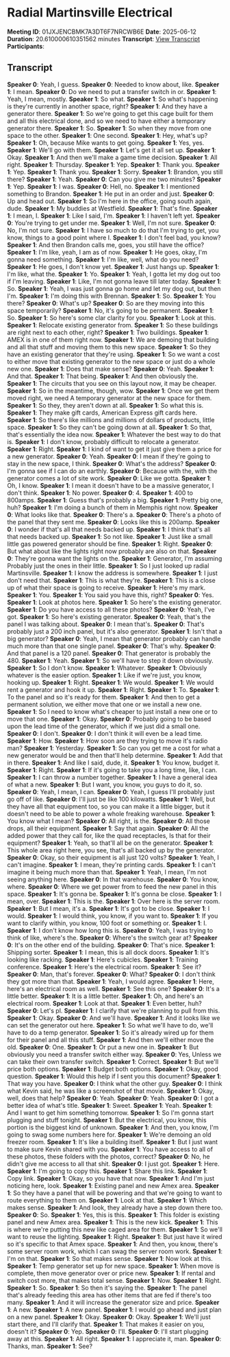 # Radial Martinsville Electrical
**Meeting ID**: 01JXJENCBMK7A3DT6F7NRCWB6E
**Date**: 2025-06-12
**Duration**: 20.610000610351562 minutes
**Transcript**: [View Transcript](https://app.fireflies.ai/view/01JXJENCBMK7A3DT6F7NRCWB6E)
**Participants**: 

## Transcript
**Speaker 0**: Yeah, I guess.
**Speaker 0**: Needed to know about, like.
**Speaker 1**: I mean.
**Speaker 0**: Do we need to put a transfer switch in or.
**Speaker 1**: Yeah, I mean, mostly.
**Speaker 1**: So what.
**Speaker 1**: So what's happening is they're currently in another space, right?
**Speaker 1**: And they have a generator there.
**Speaker 1**: So we're going to get this cage built for them and all this electrical done, and so we need to have either a temporary generator there.
**Speaker 1**: So.
**Speaker 1**: So when they move from one space to the other.
**Speaker 1**: One second.
**Speaker 1**: Hey, what's up?
**Speaker 1**: Oh, because Mike wants to get going.
**Speaker 1**: Yes, yes.
**Speaker 1**: We'll go with them.
**Speaker 1**: Let's get it all set up.
**Speaker 1**: Okay.
**Speaker 1**: And then we'll make a game time decision.
**Speaker 1**: All right.
**Speaker 1**: Thursday.
**Speaker 1**: Yep.
**Speaker 1**: Thank you.
**Speaker 1**: Yep.
**Speaker 1**: Thank you.
**Speaker 1**: Sorry.
**Speaker 1**: Brandon, you still there?
**Speaker 1**: Yeah.
**Speaker 0**: Can you give me two minutes?
**Speaker 1**: Yep.
**Speaker 1**: I was.
**Speaker 0**: Hell, no.
**Speaker 1**: I mentioned something to Brandon.
**Speaker 1**: He put in an order and just.
**Speaker 0**: Up and head out.
**Speaker 1**: So I'm here in the office, going south again, dude.
**Speaker 1**: My buddies at Westfield.
**Speaker 1**: That's fine.
**Speaker 1**: I mean, I.
**Speaker 1**: Like I said, I'm.
**Speaker 1**: I haven't left yet.
**Speaker 0**: You're trying to get under me.
**Speaker 1**: Well, I'm not sure.
**Speaker 0**: No, I'm not sure.
**Speaker 1**: I have so much to do that I'm trying to get, you know, things to a good point where I.
**Speaker 1**: I don't feel bad, you know?
**Speaker 1**: And then Brandon calls me, goes, you still have the office?
**Speaker 1**: I'm like, yeah, I am as of now.
**Speaker 1**: He goes, okay, I'm gonna need something.
**Speaker 1**: I'm like, well, what do you need?
**Speaker 1**: He goes, I don't know yet.
**Speaker 1**: Just hangs up.
**Speaker 1**: I'm like, what the.
**Speaker 1**: Yo.
**Speaker 1**: Yeah, I gotta let my dog out too if I'm leaving.
**Speaker 1**: Like, I'm not gonna leave till later today.
**Speaker 1**: So.
**Speaker 1**: Yeah, I was just gonna go home and let my dog out, but then I'm.
**Speaker 1**: I'm doing this with Brennan.
**Speaker 1**: So.
**Speaker 1**: You there?
**Speaker 0**: What's up?
**Speaker 0**: So are they moving into this space temporarily?
**Speaker 1**: No, it's going to be permanent.
**Speaker 1**: So.
**Speaker 1**: So here's some clar clarity for you.
**Speaker 1**: Look at this.
**Speaker 1**: Relocate existing generator from.
**Speaker 1**: So these buildings are right next to each other, right?
**Speaker 1**: Two buildings.
**Speaker 1**: AMEX is in one of them right now.
**Speaker 1**: We are demoing that building and all that stuff and moving them to this new space.
**Speaker 1**: So they have an existing generator that they're using.
**Speaker 1**: So we want a cost to either move that existing generator to the new space or just do a whole new one.
**Speaker 1**: Does that make sense?
**Speaker 0**: Yeah.
**Speaker 1**: And that.
**Speaker 1**: That being.
**Speaker 1**: And then obviously the.
**Speaker 1**: The circuits that you see on this layout now, it may be cheaper.
**Speaker 1**: So in the meantime, though, wow.
**Speaker 1**: Once we get them moved right, we need A temporary generator at the new space for them.
**Speaker 1**: So they, they aren't down at all.
**Speaker 1**: So what this is.
**Speaker 1**: They make gift cards, American Express gift cards here.
**Speaker 1**: So there's like millions and millions of dollars of products, little space.
**Speaker 1**: So they can't be going down at all.
**Speaker 1**: So that, that's essentially the idea now.
**Speaker 1**: Whatever the best way to do that is.
**Speaker 1**: I don't know, probably difficult to relocate a generator.
**Speaker 1**: Right.
**Speaker 1**: I kind of want to get it just give them a price for a new generator.
**Speaker 0**: Yeah.
**Speaker 0**: I mean if they're going to stay in the new space, I think.
**Speaker 0**: What's the address?
**Speaker 0**: I'm gonna see if I can do an earthly.
**Speaker 0**: Because with the, with the generator comes a lot of site work.
**Speaker 0**: Like we gotta.
**Speaker 1**: Oh, I know.
**Speaker 1**: I mean it doesn't have to be a massive generator, I don't think.
**Speaker 1**: No power.
**Speaker 0**: 4.
**Speaker 1**: 400 to 800amps.
**Speaker 1**: Guess that's probably a big.
**Speaker 1**: Pretty big one, huh?
**Speaker 1**: I'm doing a bunch of them in Memphis right now.
**Speaker 0**: What looks like that.
**Speaker 0**: There's a.
**Speaker 0**: There's a photo of the panel that they sent me.
**Speaker 0**: Looks like this is 200amp.
**Speaker 0**: I wonder if that's all that needs backed up.
**Speaker 1**: I think that's all that needs backed up.
**Speaker 1**: So not like.
**Speaker 1**: Just like a small little gas powered generator should be fine.
**Speaker 1**: Right.
**Speaker 0**: But what about like the lights right now probably are also on that.
**Speaker 0**: They're gonna want the lights on the.
**Speaker 1**: Generator, I'm assuming Probably just the ones in their little.
**Speaker 1**: So I just looked up radial Martinsville.
**Speaker 1**: I know the address is somewhere.
**Speaker 1**: I just don't need that.
**Speaker 1**: This is what they're.
**Speaker 1**: This is a close up of what their space is going to receive.
**Speaker 1**: Here's my mark.
**Speaker 1**: You.
**Speaker 1**: You said you have this, right?
**Speaker 0**: Yes.
**Speaker 1**: Look at photos here.
**Speaker 1**: So here's the existing generator.
**Speaker 1**: Do you have access to all these photos?
**Speaker 0**: Yeah, I've got.
**Speaker 1**: So here's existing generator.
**Speaker 0**: Yeah, that's the panel I was talking about.
**Speaker 0**: I mean that's.
**Speaker 0**: That's probably just a 200 inch panel, but it's also generator.
**Speaker 1**: Isn't that a big generator?
**Speaker 0**: Yeah, I mean that generator probably can handle much more than that one single panel.
**Speaker 0**: That's why.
**Speaker 0**: And that panel is a 120 panel.
**Speaker 0**: That generator is probably the 480.
**Speaker 1**: Yeah.
**Speaker 1**: So we'll have to step it down obviously.
**Speaker 1**: So I don't know.
**Speaker 1**: Whatever.
**Speaker 1**: Obviously whatever is the easier option.
**Speaker 1**: Like if we're just, you know, hooking up.
**Speaker 1**: Right.
**Speaker 1**: We would.
**Speaker 1**: We would rent a generator and hook it up.
**Speaker 1**: Right.
**Speaker 1**: To.
**Speaker 1**: To the panel and so it's ready for them.
**Speaker 1**: And then to get a permanent solution, we either move that one or we install a new one.
**Speaker 1**: So I need to know what's cheaper to just install a new one or to move that one.
**Speaker 1**: Okay.
**Speaker 0**: Probably going to be based upon the lead time of the generator, which if we just did a small one.
**Speaker 0**: I don't.
**Speaker 0**: I don't think it will even be a lead time.
**Speaker 1**: How.
**Speaker 1**: How soon are they trying to move it's radio man?
**Speaker 1**: Yesterday.
**Speaker 1**: So can you get me a cost for what a new generator would be and then that'll help determine.
**Speaker 1**: Add that in there.
**Speaker 1**: And like I said, dude, it.
**Speaker 1**: You know, budget it.
**Speaker 1**: Right.
**Speaker 1**: If it's going to take you a long time, like, I can.
**Speaker 1**: I can throw a number together.
**Speaker 1**: I have a general idea of what a new.
**Speaker 1**: But I want, you know, you guys to do it, so.
**Speaker 0**: Yeah, I mean, I can.
**Speaker 0**: Yeah, I guess I'll probably just go off of like.
**Speaker 0**: I'll just be like 100 kilowatts.
**Speaker 1**: Well, but they have all that equipment too, so you can make it a little bigger, but it doesn't need to be able to power a whole freaking warehouse.
**Speaker 1**: You know what I mean?
**Speaker 0**: All right, is the.
**Speaker 0**: All those drops, all their equipment.
**Speaker 1**: Say that again.
**Speaker 0**: All the added power that they call for, like the quad receptacles, Is that for their equipment?
**Speaker 1**: Yeah, so that'll all be on the generator.
**Speaker 1**: This whole area right here, you see, that's all backed up by the generator.
**Speaker 0**: Okay, so their equipment is all just 120 volts?
**Speaker 1**: Yeah, I can't imagine.
**Speaker 1**: I mean, they're printing cards.
**Speaker 1**: I can't imagine it being much more than that.
**Speaker 1**: Yeah, I mean, I'm not seeing anything here.
**Speaker 0**: In that warehouse.
**Speaker 0**: You know, where.
**Speaker 0**: Where we get power from to feed the new panel in this space.
**Speaker 1**: It's gonna be.
**Speaker 1**: It's gonna be close.
**Speaker 1**: I mean, over.
**Speaker 1**: This is the.
**Speaker 1**: Over here is the server room.
**Speaker 1**: But I mean, it's a.
**Speaker 1**: It's got to be close.
**Speaker 1**: I would.
**Speaker 1**: I would think, you know, if you want to.
**Speaker 1**: If you want to clarify within, you know, 100 foot or something or.
**Speaker 1**: I.
**Speaker 1**: I don't know how long this is.
**Speaker 0**: Yeah, I was trying to think of like, where's the.
**Speaker 0**: Where's the switch gear at?
**Speaker 0**: It's on the other end of the building.
**Speaker 0**: That's nice.
**Speaker 1**: Shipping sorter.
**Speaker 1**: I mean, this is all dock doors.
**Speaker 1**: It's looking like racking.
**Speaker 1**: Here's cubicles.
**Speaker 1**: Training conference.
**Speaker 1**: Here's the electrical room.
**Speaker 1**: See it?
**Speaker 0**: Man, that's forever.
**Speaker 0**: What?
**Speaker 0**: I don't think they got more than that.
**Speaker 1**: Yeah, I would agree.
**Speaker 1**: Here, here's an electrical room as well.
**Speaker 1**: See this one?
**Speaker 0**: It's a little better.
**Speaker 1**: It is a little better.
**Speaker 1**: Oh, and here's an electrical room.
**Speaker 1**: Look at that.
**Speaker 1**: Even better, huh?
**Speaker 0**: Let's pl.
**Speaker 1**: I clarify that we're planning to pull from this.
**Speaker 1**: Okay.
**Speaker 0**: And we'll have.
**Speaker 1**: And it looks like we can set the generator out here.
**Speaker 1**: So what we'll have to do, we'll have to do a temp generator.
**Speaker 1**: So it's already wired up for them for their panel and all this stuff.
**Speaker 1**: And then we'll either move the old.
**Speaker 0**: One.
**Speaker 1**: Or put a new one in.
**Speaker 1**: But obviously you need a transfer switch either way.
**Speaker 0**: Yes, Unless we can take their own transfer switch.
**Speaker 1**: Correct.
**Speaker 1**: But we'll price both options.
**Speaker 1**: Budget both options.
**Speaker 1**: Okay, good question.
**Speaker 1**: Would this help if I sent you this document?
**Speaker 1**: That way you have.
**Speaker 0**: I think what the other guy.
**Speaker 0**: I think what Kevin said, he was like a screenshot of that movie.
**Speaker 1**: Okay, well, does that help?
**Speaker 0**: Yeah.
**Speaker 0**: Yeah.
**Speaker 0**: I got a better idea of what's title.
**Speaker 1**: Sweet.
**Speaker 1**: Yeah.
**Speaker 1**: And I want to get him something tomorrow.
**Speaker 1**: So I'm gonna start plugging and stuff tonight.
**Speaker 1**: But the electrical, you know, this portion is the biggest kind of unknown.
**Speaker 1**: And then, you know, I'm going to swag some numbers here for.
**Speaker 1**: We're demoing an old freezer room.
**Speaker 1**: It's like a building itself.
**Speaker 1**: But I just want to make sure Kevin shared with you.
**Speaker 1**: You have access to all of these photos, these folders with the photos, correct?
**Speaker 0**: No, he didn't give me access to all that shit.
**Speaker 0**: I just got.
**Speaker 1**: Here.
**Speaker 1**: I'm going to copy this.
**Speaker 1**: Share this link.
**Speaker 1**: Copy link.
**Speaker 1**: Okay, so you have that now.
**Speaker 1**: And I'm just noticing here, look.
**Speaker 1**: Existing panel and new Amex area.
**Speaker 1**: So they have a panel that will be powering and that we're going to want to route everything to them on.
**Speaker 1**: Look at that.
**Speaker 1**: Which makes sense.
**Speaker 1**: And look, they already have a step down there too.
**Speaker 0**: So.
**Speaker 1**: Yes, this is this.
**Speaker 1**: This folder is existing panel and new Amex area.
**Speaker 1**: This is the new kick.
**Speaker 1**: This is where we're putting this new like caged area for them.
**Speaker 1**: So we'll want to reuse the lighting.
**Speaker 1**: Right.
**Speaker 1**: But just have it wired so it's specific to that Amex space.
**Speaker 1**: And then, you know, there's some server room work, which I can swag the server room work.
**Speaker 1**: I'm on that.
**Speaker 1**: So that makes sense.
**Speaker 1**: Now look at this.
**Speaker 1**: Temp generator set up for new space.
**Speaker 1**: When move is complete, then move generator over or price new.
**Speaker 1**: If rental and switch cost more, that makes total sense.
**Speaker 1**: Now.
**Speaker 1**: Right.
**Speaker 1**: So.
**Speaker 1**: So then it's saying the.
**Speaker 1**: The panel that's already feeding this area has other items that are fed if there's too many.
**Speaker 1**: And it will increase the generator size and price.
**Speaker 1**: A new.
**Speaker 1**: A new panel.
**Speaker 1**: I would go ahead and just plan on a new panel.
**Speaker 1**: Okay.
**Speaker 0**: Okay.
**Speaker 1**: We'll just start there, and I'll clarify that.
**Speaker 1**: That makes it easier on you, doesn't it?
**Speaker 0**: Yep.
**Speaker 0**: I'll.
**Speaker 0**: I'll start plugging away at this.
**Speaker 1**: All right.
**Speaker 1**: I appreciate it, man.
**Speaker 0**: Thanks, man.
**Speaker 1**: See?